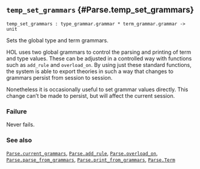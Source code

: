 ## `temp_set_grammars` {#Parse.temp_set_grammars}


```
temp_set_grammars : type_grammar.grammar * term_grammar.grammar -> unit
```



Sets the global type and term grammars.


HOL uses two global grammars to control the parsing and printing of
term and type values.  These can be adjusted in a controlled way with
functions such as `add_rule` and `overload_on`.  By using just these
standard functions, the system is able to export theories in such a
way that changes to grammars persist from session to session.

Nonetheless it is occasionally useful to set grammar values directly.
This change can’t be made to persist, but will affect the current
session.

### Failure

Never fails.

### See also

[`Parse.current_grammars`](#Parse.current_grammars), [`Parse.add_rule`](#Parse.add_rule), [`Parse.overload_on`](#Parse.overload_on), [`Parse.parse_from_grammars`](#Parse.parse_from_grammars), [`Parse.print_from_grammars`](#Parse.print_from_grammars), [`Parse.Term`](#Parse.Term)

